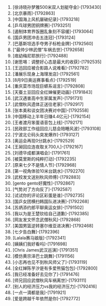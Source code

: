 
1. [徐诗晓孙梦雅500米双人划艇夺金]-[1793430]
1. [北京暴雨]-[1792863]
1. [中国海上风机屡破纪录]-[1793218]
1. [乒乓球男团铜牌赛]-[1793251]
1. [遏制体育界饭圈乱象刻不容缓]-[1793064]
1. [国乒男团冲击五连冠]-[1793124]
1. [巴基斯坦选手夺男子标枪金牌]-[1792560]
1. [“最帅少林武僧”车祸去世]-[1792658]
1. [痞幼梅尼耶旅行]-[1792488]
1. [谢思埸：调整好心态是最大的收获]-[1792535]
1. [王迅回应被合影路人说难看]-[1792782]
1. [潘展乐现身上海理发店]-[1792561]
1. [8月9日奥运赛事看点]-[1792519]
1. [重庆菜市场现巨蟒系谣言]-[1792808]
1. [天蚕土豆回应全红婵催更动画]-[1791843]
1. [武汉遇害高中生家属发声]-[1791731]
1. [武僧秋风遗体正送往老家]-[1792917]
1. [张本美和谈女团决赛对中国]-[1792558]
1. [中国移动上半年日赚4.4亿元]-[1792154]
1. [王者渡月笨蛋语音包上线]-[1792171]
1. [民政部工作组回应儿慈会陪睡风波]-[1793108]
1. [宁波北仑码头突发爆炸]-[1793127]
1. [奥运会再现0分跳水]-[1792529]
1. [王昶回应连夜取关700人]-[1792167]
1. [刘德华成都演唱会]-[1791761]
1. [被莫里斯的纯粹打动]-[1792235]
1. [原来七夕不是情人节]-[1792968]
1. [第一视角体验10米台跳水]-[1792270]
1. [武校发文送别秋风师傅]-[1792883]
1. [gento gento好魔性]-[1792867]
1. [气势对了方向反了]-[1792587]
1. [试试你的评论区彩蛋是谁]-[1792735]
1. [国乒女团横扫韩国队进决赛]-[1792268]
1. [苏炳添约郎平聊奥运女排]-[1791502]
1. [我以为是王楚钦给自己道歉]-[1792385]
1. [网友发文怀念武僧秋风]-[1792868]
1. [美国男篮逆转塞尔维亚进决赛]-[1792468]
1. [七夕告白舞]-[1792396]
1. [Lalala赛马娘版]-[1792341]
1. [姨姨们我好看吗]-[1791698]
1. [Chris James武汉巡演]-[1791351]
1. [模仿黄宗泽巴士跳舞]-[1791156]
1. [小志再也见不到秋风师父了]-[1793119]
1. [全红婵陈芋汐是有多爱熊猫包包]-[1792800]
1. [我已经准备好去见你了]-[1791476]
1. [师兄回应武僧秋风车祸离世]-[1793111]
1. [别人的经济压力vs我的经济压力]-[1792416]
1. [一点一滴都是我]-[1791921]
1. [爱是跨越千年依然是你]-[1792772]
